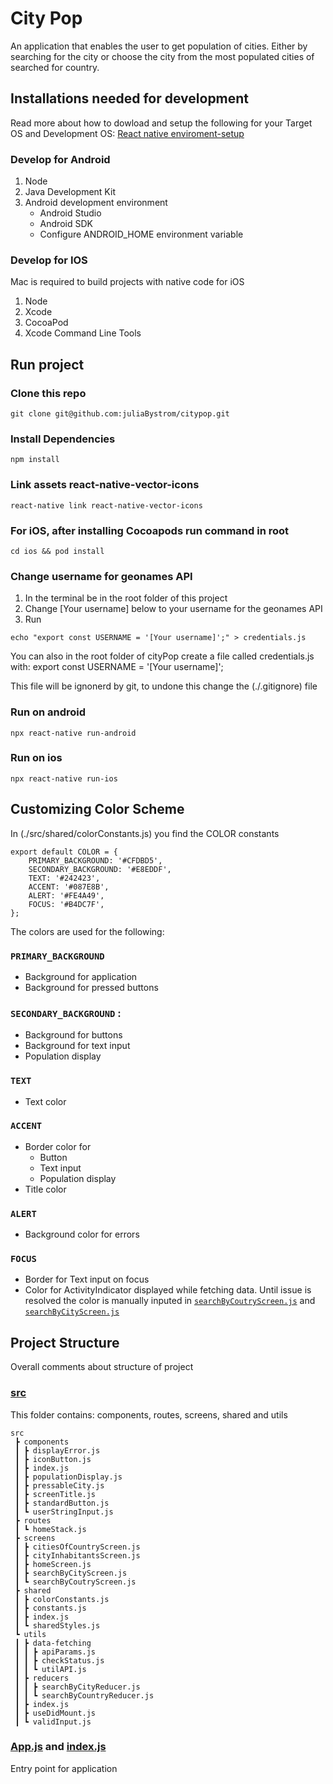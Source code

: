 # City Pop

An application that enables the user to get population of cities. Either by searching for the city or choose the city from the most populated cities of searched for country.


## Installations needed for development

Read more about how to dowload and setup the following for your Target OS and Development OS: [React native enviroment-setup](https://reactnative.dev/docs/environment-setup)

### Develop for Android

1. Node
2. Java Development Kit
3. Android development environment
    * Android Studio
    * Android SDK
    * Configure ANDROID_HOME environment variable

### Develop for IOS 
Mac is required to build projects with native code for iOS
 1. Node
 2. Xcode
 3. CocoaPod
 4. Xcode Command Line Tools



## Run project

###  Clone this repo
```
git clone git@github.com:juliaBystrom/citypop.git
```

### Install Dependencies
```
npm install
```

### Link assets react-native-vector-icons 
```
react-native link react-native-vector-icons

```

### For iOS, after installing Cocoapods run command in root 

```
cd ios && pod install

```


### Change username for geonames API

1. In the terminal be in the root folder of this project
2. Change [Your username] below to your username for the geonames API
3. Run

```
echo "export const USERNAME = '[Your username]';" > credentials.js 
```

You can also in the root folder of cityPop create a file called credentials.js with:
export const USERNAME = '[Your username]';

This file will be ignonerd by git, to undone this change the (./.gitignore) file


### Run on android 
```
npx react-native run-android
```

### Run on ios 
```
npx react-native run-ios
```

## Customizing Color Scheme 

In (./src/shared/colorConstants.js) you find the COLOR constants

```
export default COLOR = {
    PRIMARY_BACKGROUND: '#CFDBD5',
    SECONDARY_BACKGROUND: '#E8EDDF',
    TEXT: '#242423',
    ACCENT: '#087E8B',
    ALERT: '#FE4A49',
    FOCUS: '#B4DC7F',
};
```

The colors are used for the following:
### `PRIMARY_BACKGROUND` 
* Background for application
* Background for pressed buttons

### `SECONDARY_BACKGROUND` : 
* Background for buttons
* Background for text input
* Population display

### `TEXT`
* Text color

### `ACCENT`
* Border color for
    * Button
    * Text input
    * Population display
* Title color

### `ALERT`
* Background color for errors

### `FOCUS`
* Border for Text input on focus
* Color for ActivityIndicator displayed while fetching data. Until issue is resolved the color is manually inputed in [`searchByCoutryScreen.js`](./src/screens/searchByCoutryScreen.js) and [`searchByCityScreen.js`](./src/screens/searchByCityScreen.js)



## Project Structure
Overall comments about structure of project

### [src](./src)
This folder contains: components, routes, screens, shared and utils

```
src
 ┣ components
 ┃ ┣ displayError.js
 ┃ ┣ iconButton.js
 ┃ ┣ index.js
 ┃ ┣ populationDisplay.js
 ┃ ┣ pressableCity.js
 ┃ ┣ screenTitle.js
 ┃ ┣ standardButton.js
 ┃ ┗ userStringInput.js
 ┣ routes
 ┃ ┗ homeStack.js
 ┣ screens
 ┃ ┣ citiesOfCountryScreen.js
 ┃ ┣ cityInhabitantsScreen.js
 ┃ ┣ homeScreen.js
 ┃ ┣ searchByCityScreen.js
 ┃ ┗ searchByCoutryScreen.js
 ┣ shared
 ┃ ┣ colorConstants.js
 ┃ ┣ constants.js
 ┃ ┣ index.js
 ┃ ┗ sharedStyles.js
 ┗ utils
 ┃ ┣ data-fetching
 ┃ ┃ ┣ apiParams.js
 ┃ ┃ ┣ checkStatus.js
 ┃ ┃ ┗ utilAPI.js
 ┃ ┣ reducers
 ┃ ┃ ┣ searchByCityReducer.js
 ┃ ┃ ┗ searchByCountryReducer.js
 ┃ ┣ index.js
 ┃ ┣ useDidMount.js
 ┃ ┗ validInput.js
 ```

 ### [App.js](./App.js) and [index.js](./index.js)
 Entry point for application

